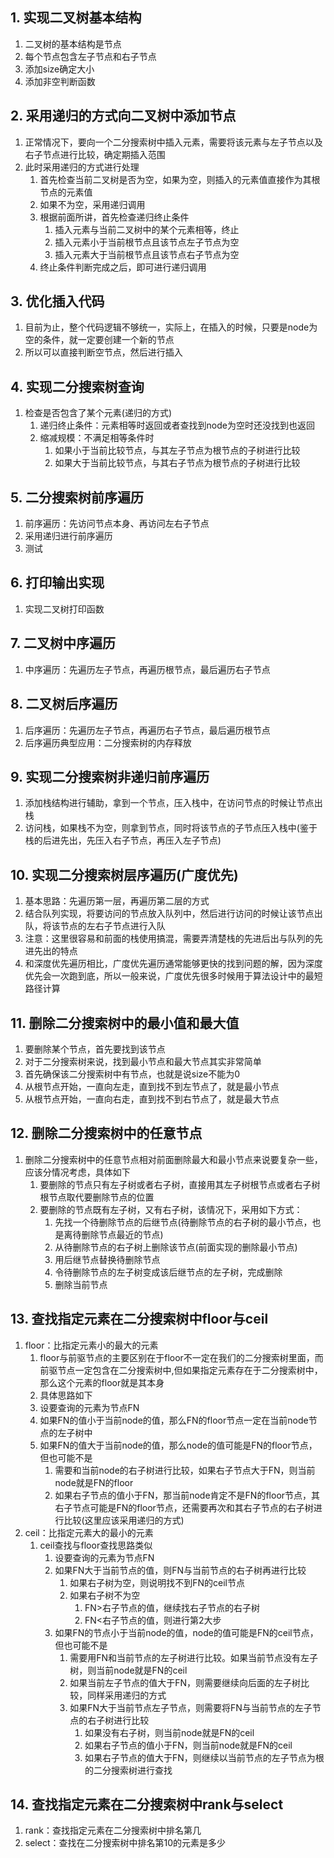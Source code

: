 ## 1. 实现二叉树基本结构
1. 二叉树的基本结构是节点
2. 每个节点包含左子节点和右子节点
3. 添加size确定大小
4. 添加非空判断函数
## 2. 采用递归的方式向二叉树中添加节点
1. 正常情况下，要向一个二分搜索树中插入元素，需要将该元素与左子节点以及右子节点进行比较，确定期插入范围
2. 此时采用递归的方式进行处理
    1. 首先检查当前二叉树是否为空，如果为空，则插入的元素值直接作为其根节点的元素值
    2. 如果不为空，采用递归调用
    3. 根据前面所讲，首先检查递归终止条件
        1. 插入元素与当前二叉树中的某个元素相等，终止
        2. 插入元素小于当前根节点且该节点左子节点为空
        3. 插入元素大于当前根节点且该节点右子节点为空
    4. 终止条件判断完成之后，即可进行递归调用    
## 3. 优化插入代码
1. 目前为止，整个代码逻辑不够统一，实际上，在插入的时候，只要是node为空的条件，就一定要创建一个新的节点
2. 所以可以直接判断空节点，然后进行插入
## 4. 实现二分搜索树查询
1. 检查是否包含了某个元素(递归的方式)
    1. 递归终止条件：元素相等时返回或者查找到node为空时还没找到也返回
    2. 缩减规模：不满足相等条件时
        1. 如果小于当前比较节点，与其左子节点为根节点的子树进行比较
        2. 如果大于当前比较节点，与其右子节点为根节点的子树进行比较
## 5. 二分搜索树前序遍历
1. 前序遍历：先访问节点本身、再访问左右子节点
2. 采用递归进行前序遍历
3. 测试
## 6. 打印输出实现
1. 实现二叉树打印函数        
## 7. 二叉树中序遍历
1. 中序遍历：先遍历左子节点，再遍历根节点，最后遍历右子节点
## 8. 二叉树后序遍历
1. 后序遍历：先遍历左子节点，再遍历右子节点，最后遍历根节点
2. 后序遍历典型应用：二分搜索树的内存释放
## 9. 实现二分搜索树非递归前序遍历
1. 添加栈结构进行辅助，拿到一个节点，压入栈中，在访问节点的时候让节点出栈
2. 访问栈，如果栈不为空，则拿到节点，同时将该节点的子节点压入栈中(鉴于栈的后进先出，先压入右子节点，再压入左子节点)
## 10. 实现二分搜索树层序遍历(广度优先)
1. 基本思路：先遍历第一层，再遍历第二层的方式
2. 结合队列实现，将要访问的节点放入队列中，然后进行访问的时候让该节点出队，将该节点的左右子节点进行入队
3. 注意：这里很容易和前面的栈使用搞混，需要弄清楚栈的先进后出与队列的先进先出的特点
4. 和深度优先遍历相比，广度优先遍历通常能够更快的找到问题的解，因为深度优先会一次跑到底，所以一般来说，广度优先很多时候用于算法设计中的最短路径计算
## 11. 删除二分搜索树中的最小值和最大值
1. 要删除某个节点，首先要找到该节点
2. 对于二分搜索树来说，找到最小节点和最大节点其实非常简单
3. 首先确保该二分搜索树中有节点，也就是说size不能为0
4. 从根节点开始，一直向左走，直到找不到左节点了，就是最小节点
5. 从根节点开始，一直向右走，直到找不到右节点了，就是最大节点
## 12. 删除二分搜索树中的任意节点
1. 删除二分搜索树中的任意节点相对前面删除最大和最小节点来说要复杂一些，应该分情况考虑，具体如下
    1. 要删除的节点只有左子树或者右子树，直接用其左子树根节点或者右子树根节点取代要删除节点的位置
    2. 要删除的节点既有左子树，又有右子树，该情况下，采用如下方式：
        1. 先找一个待删除节点的后继节点(待删除节点的右子树的最小节点，也是离待删除节点最近的节点)
        2. 从待删除节点的右子树上删除该节点(前面实现的删除最小节点)
        3. 用后继节点替换待删除节点
        4. 令待删除节点的左子树变成该后继节点的左子树，完成删除
        5. 删除当前节点
## 13. 查找指定元素在二分搜索树中floor与ceil
1. floor：比指定元素小的最大的元素
   1. floor与前驱节点的主要区别在于floor不一定在我们的二分搜索树里面，而前驱节点一定包含在二分搜索树中,但如果指定元素存在于二分搜索树中，那么这个元素的floor就是其本身
   2. 具体思路如下
    1. 设要查询的元素为节点FN
    2. 如果FN的值小于当前node的值，那么FN的floor节点一定在当前node节点的左子树中
    3. 如果FN的值大于当前node的值，那么node的值可能是FN的floor节点，但也可能不是
        1. 需要和当前node的右子树进行比较，如果右子节点大于FN，则当前node就是FN的floor
        2. 如果右子节点的值小于FN，那当前node肯定不是FN的floor节点，其右子节点可能是FN的floor节点，还需要再次和其右子节点的右子树进行比较(这里应该采用递归的方式)
2. ceil：比指定元素大的最小的元素
    1. ceil查找与floor查找思路类似
        1. 设要查询的元素为节点FN
        2. 如果FN大于当前节点的值，则FN与当前节点的右子树再进行比较
            1. 如果右子树为空，则说明找不到FN的ceil节点
            2. 如果右子树不为空
                1. FN>右子节点的值，继续找右子节点的右子树
                2. FN<右子节点的值，则进行第2大步
        2. 如果FN的节点小于当前node的值，node的值可能是FN的ceil节点，但也可能不是
            1. 需要用FN和当前节点的左子树进行比较。如果当前节点没有左子树，则当前node就是FN的ceil
            2. 如果当前左子节点的值大于FN，则需要继续向后面的左子树比较，同样采用递归的方式
            3. 如果FN大于当前节点左子节点，则需要将FN与当前节点的左子节点的右子树进行比较
                1. 如果没有右子树，则当前node就是FN的ceil
                2. 如果右子节点的值小于FN，则当前node就是FN的ceil
                3. 如果右子节点的值大于FN，则继续以当前节点的左子节点为根的二分搜索树进行查找
## 14. 查找指定元素在二分搜索树中rank与select
1. rank：查找指定元素在二分搜索树中排名第几
2. select：查找在二分搜索树中排名第10的元素是多少